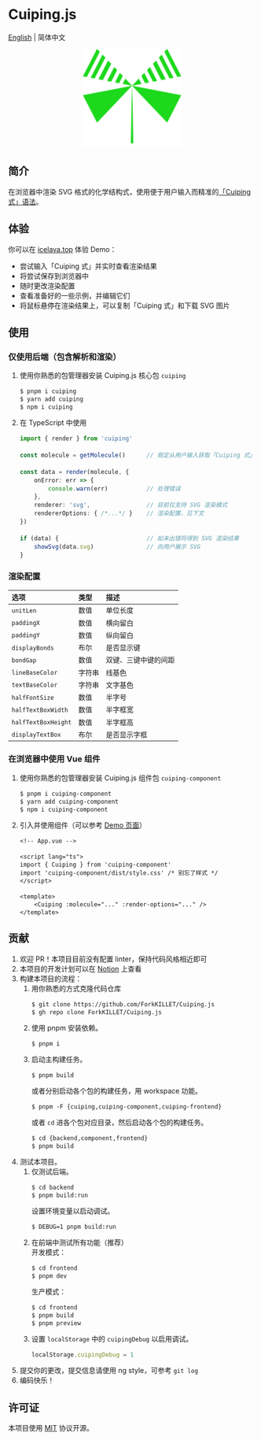 # Cuiping.js

[English](./README.md) | 简体中文

<p align="center"><img width="200" alt="logo" src="./docs/logo.svg" /></p>

## 简介

在浏览器中渲染 SVG 格式的化学结构式，使用便于用户输入而精准的[「Cuiping 式」语法](./docs/syntax.md)。

## 体验

你可以在 [icelava.top](https://icelava.top/cuiping.js/) 体验 Demo：

- 尝试输入「Cuiping 式」并实时查看渲染结果
- 将尝试保存到浏览器中
- 随时更改渲染配置
- 查看准备好的一些示例，并编辑它们
- 将鼠标悬停在渲染结果上，可以复制「Cuiping 式」和下载 SVG 图片

## 使用

### 仅使用后端（包含解析和渲染）

1. 使用你熟悉的包管理器安装 Cuiping.js 核心包 `cuiping`

    ```shell
    $ pnpm i cuiping
    $ yarn add cuiping
    $ npm i cuiping
    ```

2. 在 TypeScript 中使用

    ```typescript
    import { render } from 'cuiping'

    const molecule = getMolecule()      // 假定从用户输入获取「Cuiping 式」

    const data = render(molecule, {
        onError: err => {
            console.warn(err)           // 处理错误
        },
        renderer: 'svg',                // 目前仅支持 SVG 渲染模式
        rendererOptions: { /*...*/ }    // 渲染配置，见下文
    })

    if (data) {                         // 如未出错将得到 SVG 渲染结果
        showSvg(data.svg)               // 向用户展示 SVG
    }
    ```

### 渲染配置

| 选项                  | 类型   | 描述
| :-------------------- | :----- | :--- 
| `unitLen`             | 数值   | 单位长度
| `paddingX`            | 数值   | 横向留白
| `paddingY`            | 数值   | 纵向留白
| `displayBonds`        | 布尔   | 是否显示键
| `bondGap`             | 数值   | 双键、三键中键的间距
| `lineBaseColor`       | 字符串 | 线基色
| `textBaseColor`       | 字符串 | 文字基色
| `halfFontSize`        | 数值   | 半字号
| `halfTextBoxWidth`    | 数值   | 半字框宽
| `halfTextBoxHeight`   | 数值   | 半字框高
| `displayTextBox`      | 布尔   | 是否显示字框

### 在浏览器中使用 Vue 组件

1. 使用你熟悉的包管理器安装 Cuiping.js 组件包 `cuiping-component`
    ```shell
    $ pnpm i cuiping-component
    $ yarn add cuiping-component
    $ npm i cuiping-component
    ```

2. 引入并使用组件（可以参考 [Demo 页面](./frontend/src/App.vue)）
    ```vue
    <!-- App.vue -->

    <script lang="ts">
    import { Cuiping } from 'cuiping-component'
    import 'cuiping-component/dist/style.css' /* 别忘了样式 */
    </script>

    <template>
        <Cuiping :molecule="..." :render-options="..." />
    </template>
    ```

## 贡献


1. 欢迎 PR！本项目目前没有配置 linter，保持代码风格相近即可
2. 本项目的开发计划可以在 [Notion](https://humdrum-zinc-834.notion.site/2b432da8fd0c4fe0adcbb6b459307a89?v=2a44c1c6a88141d7b89429eea437289d) 上查看
3. 构建本项目的流程：
    1. 用你熟悉的方式克隆代码仓库
       ```shell
       $ git clone https://github.com/ForkKILLET/Cuiping.js
       $ gh repo clone ForkKILLET/Cuiping.js
       ```
    2. 使用 pnpm 安装依赖。
       ```shell
       $ pnpm i
       ```
    3. 启动主构建任务。
       ```shell
       $ pnpm build
       ```
       或者分别启动各个包的构建任务，用 workspace 功能。
       ```shell
       $ pnpm -F {cuiping,cuiping-component,cuiping-frontend}
       ```
       或者 `cd` 进各个包对应目录，然后启动各个包的构建任务。
       ```shell
       $ cd {backend,component,frontend}
       $ pnpm build
       ```
4. 测试本项目。
    1. 仅测试后端。
       ```shell
       $ cd backend
       $ pnpm build:run
       ```
       设置环境变量以启动调试。
       ```shell
       $ DEBUG=1 pnpm build:run
       ```
    2. 在前端中测试所有功能（推荐）  
       开发模式：
       ```shell
       $ cd frontend
       $ pnpm dev
       ```
       生产模式：
       ```shell
       $ cd frontend
       $ pnpm build
       $ pnpm preview
       ```
    3. 设置 `localStorage` 中的 `cuipingDebug` 以启用调试。
       ```javascript
       localStorage.cuipingDebug = 1
       ```
5. 提交你的更改，提交信息请使用 ng style，可参考 `git log`
6. 编码快乐！

## 许可证

本项目使用 [MIT](./LICENSE.md) 协议开源。
